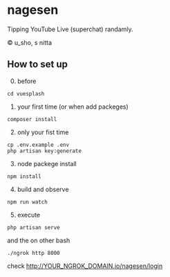 # nagesen
  Tipping YouTube Live (superchat) randamly.

  ©︎ u_sho, s nitta

## How to set up
  0.  before
  ```
  cd vuesplash
  ```

  1.  your first time (or when add packeges)
  ```
  composer install
  ```
  
  2.  only your fist time
  ```
  cp .env.example .env
  php artisan key:generate
  ```
  
  3.  node packege install
  ```
  npm install
  ```
  
  4.  build and observe
  ```
  npm run watch
  ```
  
  5.  execute
  ```
  php artisan serve
  ```
  and the on other bash
  ```
  ./ngrok http 8000
  ```
  check http://YOUR_NGROK_DOMAIN.io/nagesen/login
